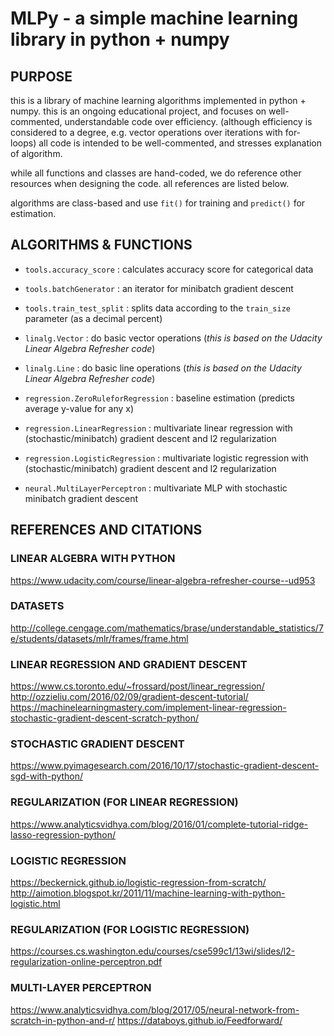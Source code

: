 # MLPy - a simple machine learning library in python + numpy

## PURPOSE

this is a library of machine learning algorithms implemented in python + numpy.
this is an ongoing educational project, and focuses on well-commented, understandable code over efficiency.
(although efficiency is considered to a degree, e.g. vector operations over iterations with for-loops)
all code is intended to be well-commented, and stresses explanation of algorithm.

while all functions and classes are hand-coded, we do reference other resources when designing the code. all references are listed below.

algorithms are class-based and use `fit()` for training and `predict()` for estimation.

## ALGORITHMS & FUNCTIONS

- `tools.accuracy_score` : calculates accuracy score for categorical data
- `tools.batchGenerator` : an iterator for minibatch gradient descent
- `tools.train_test_split` : splits data according to the `train_size` parameter (as a decimal percent)

- `linalg.Vector` : do basic vector operations (*this is based on the Udacity Linear Algebra Refresher code*)
- `linalg.Line` : do basic line operations (*this is based on the Udacity Linear Algebra Refresher code*)

- `regression.ZeroRuleforRegression` : baseline estimation (predicts average y-value for any x)
- `regression.LinearRegression` : multivariate linear regression with (stochastic/minibatch) gradient descent and l2 regularization
- `regression.LogisticRegression` : multivariate logistic regression with (stochastic/minibatch) gradient descent and l2 regularization

- `neural.MultiLayerPerceptron` : multivariate MLP with stochastic minibatch gradient descent

## REFERENCES AND CITATIONS

### LINEAR ALGEBRA WITH PYTHON
https://www.udacity.com/course/linear-algebra-refresher-course--ud953

### DATASETS
http://college.cengage.com/mathematics/brase/understandable_statistics/7e/students/datasets/mlr/frames/frame.html

### LINEAR REGRESSION AND GRADIENT DESCENT
https://www.cs.toronto.edu/~frossard/post/linear_regression/
http://ozzieliu.com/2016/02/09/gradient-descent-tutorial/
https://machinelearningmastery.com/implement-linear-regression-stochastic-gradient-descent-scratch-python/

### STOCHASTIC GRADIENT DESCENT
https://www.pyimagesearch.com/2016/10/17/stochastic-gradient-descent-sgd-with-python/

### REGULARIZATION (FOR LINEAR REGRESSION)
https://www.analyticsvidhya.com/blog/2016/01/complete-tutorial-ridge-lasso-regression-python/

### LOGISTIC REGRESSION
https://beckernick.github.io/logistic-regression-from-scratch/
http://aimotion.blogspot.kr/2011/11/machine-learning-with-python-logistic.html

### REGULARIZATION (FOR LOGISTIC REGRESSION)
https://courses.cs.washington.edu/courses/cse599c1/13wi/slides/l2-regularization-online-perceptron.pdf

### MULTI-LAYER PERCEPTRON
https://www.analyticsvidhya.com/blog/2017/05/neural-network-from-scratch-in-python-and-r/
https://databoys.github.io/Feedforward/
